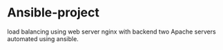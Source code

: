 # Ansible-project
load balancing using web server nginx with backend two Apache servers automated using ansible. 
